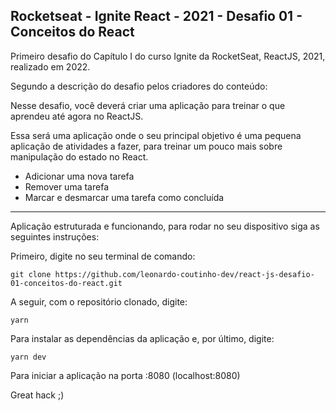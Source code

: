 ## Rocketseat - Ignite React - 2021 - Desafio 01 - Conceitos do React

Primeiro desafio do Capítulo I do curso Ignite da RocketSeat, ReactJS, 2021, realizado em 2022.

Segundo a descrição do desafio pelos criadores do conteúdo:

Nesse desafio, você deverá criar uma aplicação para treinar o que aprendeu até agora no ReactJS.

Essa será uma aplicação onde o seu principal objetivo é uma pequena aplicação de atividades a fazer, para treinar um pouco mais sobre manipulação do estado no React.

- Adicionar uma nova tarefa
- Remover uma tarefa
- Marcar e desmarcar uma tarefa como concluída

----------------------

Aplicação estruturada e funcionando, para rodar no seu dispositivo siga as seguintes instruções:

Primeiro, digite no seu terminal de comando:

```
git clone https://github.com/leonardo-coutinho-dev/react-js-desafio-01-conceitos-do-react.git
```

A seguir, com o repositório clonado, digite:

```
yarn
```

Para instalar as dependências da aplicação e, por último, digite:

```
yarn dev
```

Para iniciar a aplicação na porta :8080 (localhost:8080)

Great hack ;)
